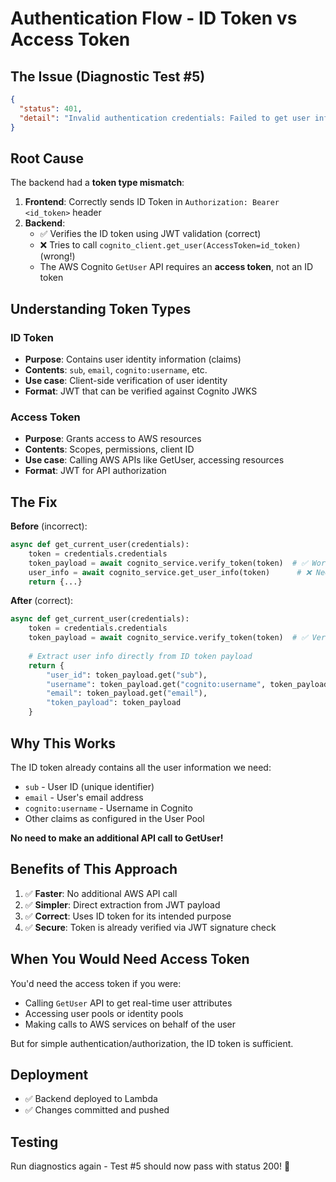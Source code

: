 # Authentication Flow - ID Token vs Access Token

## The Issue (Diagnostic Test #5)

```json
{
  "status": 401,
  "detail": "Invalid authentication credentials: Failed to get user info: An error occurred (NotAuthorizedException) when calling the GetUser operation: Invalid Access Token"
}
```

## Root Cause

The backend had a **token type mismatch**:

1. **Frontend**: Correctly sends ID Token in `Authorization: Bearer <id_token>` header
2. **Backend**: 
   - ✅ Verifies the ID token using JWT validation (correct)
   - ❌ Tries to call `cognito_client.get_user(AccessToken=id_token)` (wrong!)
   - The AWS Cognito `GetUser` API requires an **access token**, not an ID token

## Understanding Token Types

### ID Token
- **Purpose**: Contains user identity information (claims)
- **Contents**: `sub`, `email`, `cognito:username`, etc.
- **Use case**: Client-side verification of user identity
- **Format**: JWT that can be verified against Cognito JWKS

### Access Token
- **Purpose**: Grants access to AWS resources
- **Contents**: Scopes, permissions, client ID
- **Use case**: Calling AWS APIs like GetUser, accessing resources
- **Format**: JWT for API authorization

## The Fix

**Before** (incorrect):
```python
async def get_current_user(credentials):
    token = credentials.credentials
    token_payload = await cognito_service.verify_token(token)  # ✅ Works with ID token
    user_info = await cognito_service.get_user_info(token)      # ❌ Needs access token!
    return {...}
```

**After** (correct):
```python
async def get_current_user(credentials):
    token = credentials.credentials
    token_payload = await cognito_service.verify_token(token)  # ✅ Verify ID token
    
    # Extract user info directly from ID token payload
    return {
        "user_id": token_payload.get("sub"),
        "username": token_payload.get("cognito:username", token_payload.get("email")),
        "email": token_payload.get("email"),
        "token_payload": token_payload
    }
```

## Why This Works

The ID token already contains all the user information we need:
- `sub` - User ID (unique identifier)
- `email` - User's email address
- `cognito:username` - Username in Cognito
- Other claims as configured in the User Pool

**No need to make an additional API call to GetUser!**

## Benefits of This Approach

1. ✅ **Faster**: No additional AWS API call
2. ✅ **Simpler**: Direct extraction from JWT payload
3. ✅ **Correct**: Uses ID token for its intended purpose
4. ✅ **Secure**: Token is already verified via JWT signature check

## When You Would Need Access Token

You'd need the access token if you were:
- Calling `GetUser` API to get real-time user attributes
- Accessing user pools or identity pools
- Making calls to AWS services on behalf of the user

But for simple authentication/authorization, the ID token is sufficient.

## Deployment

- ✅ Backend deployed to Lambda
- ✅ Changes committed and pushed

## Testing

Run diagnostics again - Test #5 should now pass with status 200! 🎉

